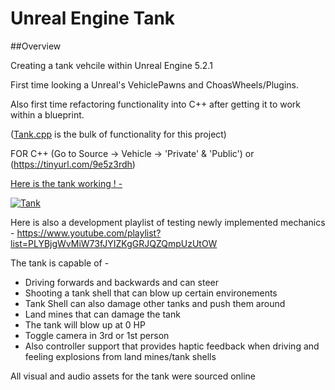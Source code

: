 # Unreal Engine Tank

##Overview

Creating a tank vehcile within Unreal Engine 5.2.1

First time looking a Unreal's VehiclePawns and ChoasWheels/Plugins.

Also first time refactoring functionality into C++ after getting it to work within a blueprint.

([Tank.cpp](https://github.com/Brad0408/VehiclePrototyping/blob/main/Source/Vehicle/Private/Tank.cpp) is the bulk of functionality for this project)

FOR C++ (Go to Source -> Vehicle -> 'Private' & 'Public') or (https://tinyurl.com/9e5z3rdh)






<ins> Here is the tank working ! - </ins>


[![Tank](https://i9.ytimg.com/vi_webp/kPaiKcoHShI/mq3.webp?sqp=CIzCuLIG-oaymwEmCMACELQB8quKqQMa8AEB-AH-CYAC0AWKAgwIABABGGUgXChOMA8=&rs=AOn4CLD9ZWHLy6xe1-QT4V-K5H8EHCmM9w)](https://youtu.be/kPaiKcoHShI)



Here is also a development playlist of testing newly implemented mechanics - https://www.youtube.com/playlist?list=PLYBjgWvMiW73fJYIZKgGRJQZQmpUzUtOW


The tank is capable of -

- Driving forwards and backwards and can steer
- Shooting a tank shell that can blow up certain environements
- Tank Shell can also damage other tanks and push them around
- Land mines that can damage the tank
- The tank will blow up at 0 HP
- Toggle camera in 3rd or 1st person
- Also controller support that provides haptic feedback when driving and feeling explosions from land mines/tank shells

All visual and audio assets for the tank were sourced online
